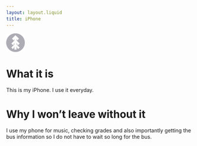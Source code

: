 ```yaml
---
layout: layout.liquid
title: iPhone
---
```


<img class="about" alt="pine" src="/images/pine.png" width="50" />

# What it is
This is my iPhone. I use it everyday.

# Why I won’t leave without it
I use my phone for music, checking grades and also importantly getting the bus information so I do not have to wait so long for the bus. 
